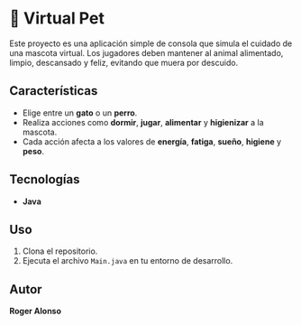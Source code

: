 # 🐾 Virtual Pet

Este proyecto es una aplicación simple de consola que simula el cuidado de una mascota virtual. Los jugadores deben mantener al animal alimentado, limpio, descansado y feliz, evitando que muera por descuido.

## Características

- Elige entre un **gato** o un **perro**.
- Realiza acciones como **dormir**, **jugar**, **alimentar** y **higienizar** a la mascota.
- Cada acción afecta a los valores de **energía**, **fatiga**, **sueño**, **higiene** y **peso**.

## Tecnologías

- **Java**

## Uso

1. Clona el repositorio.
2. Ejecuta el archivo `Main.java` en tu entorno de desarrollo.

## Autor

**Roger Alonso**
